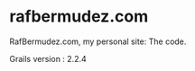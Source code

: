 rafbermudez.com
===============

RafBermudez.com, my personal site: The code.

Grails version : 2.2.4

